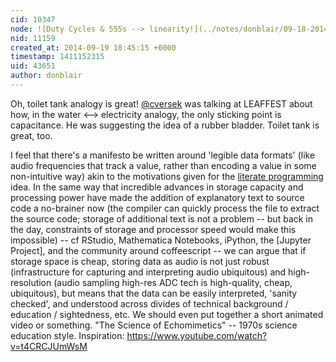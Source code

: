 ```yaml
---
cid: 10347
node: ![Duty Cycles & 555s --> linearity!](../notes/donblair/09-18-2014/duty-cycles-555s-linearity)
nid: 11159
created_at: 2014-09-19 18:45:15 +0000
timestamp: 1411152315
uid: 43651
author: donblair
---
```


Oh, toilet tank analogy is great!  [@cversek](/profile/cversek) was talking at LEAFFEST about how, in the water <--> electricity analogy, the only sticking point is capacitance.  He was suggesting the idea of a rubber bladder.  Toilet tank is great, too.

I feel that there's a manifesto be written around 'legible data formats' (like audio frequencies that track a value, rather than encoding a value in some non-intuitive way) akin to the motivations given for the [literate programming](http://en.wikipedia.org/wiki/Literate_programming) idea.  In the same way that incredible advances in storage capacity and processing power have made the addition of explanatory text to source code a no-brainer now (the compiler can quickly process the file to extract the source code; storage of additional text is not a problem -- but back in the day, constraints of storage and processor speed would make this impossible) -- cf RStudio, Mathematica Notebooks, iPython, the [Jupyter Project], and the community around coffeescript -- we can argue that if storage space is cheap, storing data as audio is not just robust (infrastructure for capturing and interpreting audio ubiquitous) and high-resolution (audio sampling high-res ADC tech is high-quality, cheap, ubiquitous), but means that the data can be easily interpreted, 'sanity checked', and understood across divides of technical background / education / sightedness, etc.  We should even put together a short animated video or something.  "The Science of Echomimetics" -- 1970s science education style.  Inspiration:  https://www.youtube.com/watch?v=t4CRCJUmWsM
